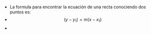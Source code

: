 - La formula para encontrar la ecuación de una recta conociendo dos puntos es:
- $$(y-y_1)=m(x-x_1)$$
-
